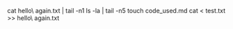 cat hello\ again.txt | tail -n1
ls -la | tail -n5
touch code_used.md
cat < test.txt >> hello\ again.txt
